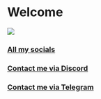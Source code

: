 # Welcome
![](https://discord.c99.nl/widget/theme-4/569120918455058442.png)
### [All my socials](https://solo.to/pdt)
### [Contact me via Discord](https://discord.com/users/569120918455058442)
### [Contact me via Telegram](https://t.me/pdtvip)
